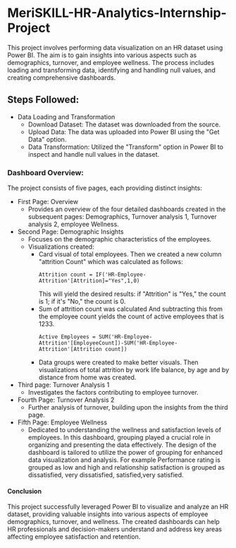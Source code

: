 # MeriSKILL-HR-Analytics-Internship-Project
This project involves performing data visualization on an HR dataset using Power BI. The aim is to gain insights into various aspects such as demographics, turnover, and employee wellness. The process includes loading and transforming data, identifying and handling null values, and creating comprehensive dashboards.
## Steps Followed:
* Data Loading and Transformation
  - Download Dataset: The dataset was downloaded from the source.
  - Upload Data: The data was uploaded into Power BI using the "Get Data" option.
  - Data Transformation: Utilized the "Transform" option in Power BI to inspect and handle null values in the dataset.
### Dashboard Overview: 
The project consists of five pages, each providing distinct insights:
* First Page: Overview
  - Provides an overview of the four detailed dashboards created in the subsequent pages: Demographics, Turnover analysis 1, Turnover analysis 2, employee Wellness.
* Second Page: Demographic Insights
  - Focuses on the demographic characteristics of the employees.
  - Visualizations created:
    - Card visual of total employees. Then we created a new column "attrition Count" which was calculated as follows:
      ``` dax
      Attrition count = IF('HR-Employee-Attrition'[Attrition]="Yes",1,0)
      ```
      This will yield the desired results: if "Attrition" is "Yes," the count is 1; if it's "No," the count is 0.
    - Sum of attrition count was calculated And subtracting this from the employee count yields the count of active employees that is 1233.
      ``` dax
      Active Employees = SUM('HR-Employee-Attrition'[EmployeeCount])-SUM('HR-Employee-Attrition'[Attrition count])
      ```
    - Data groups were created to make better visuals. Then visualizations of total attrition by work life balance, by age and by distance from home was created.
* Third page: Turnover Analysis 1
  - Investigates the factors contributing to employee turnover.
* Fourth Page: Turnover Analysis 2
  - Further analysis of turnover, building upon the insights from the third page.
* Fifth Page: Employee Wellness
  - Dedicated to understanding the wellness and satisfaction levels of employees. In this dashboard, grouping played a crucial role in organizing and presenting the data effectively. The 
    design of the dashboard is tailored to utilize the power of grouping for enhanced data visualization and analysis. For example Performance rating is grouped as low and high and 
    relationship satisfaction is grouped as dissatisfied, very dissatisfied, satisfied,very satisfied.
#### Conclusion
This project successfully leveraged Power BI to visualize and analyze an HR dataset, providing valuable insights into various aspects of employee demographics, turnover, and wellness. The created dashboards can help HR professionals and decision-makers understand and address key areas affecting employee satisfaction and retention.
